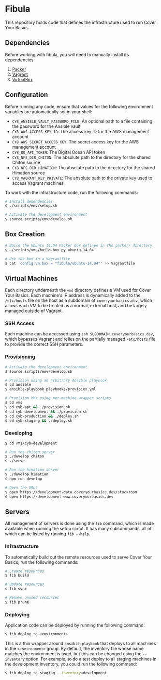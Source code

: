 # Fibula

This repository holds code that defines the infrastructure used to run Cover
Your Basics.

## Dependencies

Before working with fibula, you will need to manually install its dependencies:

1. [Packer](https://www.packer.io/downloads.html)
2. [Vagrant](https://www.vagrantup.com/downloads.html)
3. [VirtualBox](https://www.virtualbox.org/wiki/Downloads)

## Configuration

Before running any code, ensure that values for the following environment
variables are automatically set in your shell:

* `CYB_ANSIBLE_VAULT_PASSWORD_FILE`: An optional path to a file containing the password for the Ansible vault
* `CYB_AWS_ACCESS_KEY_ID`: The access key ID for the AWS management account
* `CYB_AWS_SECRET_ACCESS_KEY`: The secret access key for the AWS management account
* `CYB_DO_API_TOKEN`: The Digital Ocean API token
* `CYB_NFS_DIR_CHITON`: The absolute path to the directory for the shared Chiton source
* `CYB_NFS_DIR_HIMATION`: The absolute path to the directory for the shared Himation source
* `CYB_VAGRANT_KEY_PRIVATE`: The absolute path to the private key used to access Vagrant machines

To work with the infrastructure code, run the following commands:

```bash
# Install dependencies
$ ./scripts/env/setup.sh

# Activate the development environment
$ source scripts/env/develop.sh
```

## Box Creation

```bash
# Build the Ubuntu 14.04 Packer box defined in the packer/ directory
$ ./scripts/vms/build-box.py ubuntu-14.04

# Use the box in a Vagrantfile
$ cat 'config.vm.box = "fibula/ubuntu-14.04"' >> Vagrantfile
```

## Virtual Machines

Each directory underneath the `vms` directory defines a VM used for Cover Your
Basics.  Each machine's IP address is dynamically added to the `/etc/hosts` file
on the host as a subdomain of `coveryourbasics.dev`, which allows each VM to be
treated as a normal, external host, and be largely managed outside of Vagrant.

### SSH Access

Each machine can be accessed using `ssh SUBDOMAIN.coveryourbasics.dev`, which
bypasses Vagrant and relies on the partially managed `/etc/hosts` file to
provide the correct SSH parameters.

### Provisioning

```bash
# Activate the development environment
$ source scripts/env/develop.sh

# Provision using an arbitrary Ansible playbook
$ cd ansible
$ ansible-playbook playbooks/provision.yml

# Provision VMs using per-machine wrapper scripts
$ cd vms
$ cd cyb-apt && ./provision.sh
$ cd cyb-development && ./provision.sh
$ cd cyb-production && ./deploy.sh
$ cd cyb-staging && ./deploy.sh
```

### Developing

```bash
$ cd vms/cyb-development

# Run the chiton server
$ ./develop chiton
$ ./serve

# Run the himation server
$ ./develop himation
$ npm run develop

# Open the URLs
$ open https://development-data.coveryourbasics.dev/stockroom
$ open https://development-www.coveryourbasics.dev
```

## Servers

All management of servers is done using the `fib` command, which is made
available when running the setup script. It has many subcommands, all of which
can be listed by running `fib --help`.

### Infrastructure

To automatically build out the remote resources used to serve Cover Your Basics,
run the following commands:

```bash
# Create resources
$ fib build

# Update resources
$ fib sync

# Remove unused resources
$ fib prune
```

### Deploying

Application code can be deployed by running the following command:

```bash
$ fib deploy to <environment>
```

This is a thin wrapper around `ansible-playbook` that deploys to all machines in
the `<environment>` group. By default, the inventory file whose name matches the
environment is used, but this can be changed using the `--inventory` option. For
example, to do a test deploy to all staging machines in the development
inventory, you could run the following command:

```bash
$ fib deploy to staging --inventory=development
```
